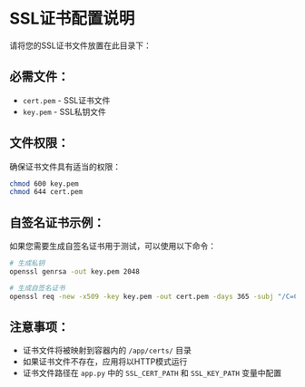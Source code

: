 # SSL证书配置说明

请将您的SSL证书文件放置在此目录下：

## 必需文件：
- `cert.pem` - SSL证书文件
- `key.pem` - SSL私钥文件

## 文件权限：
确保证书文件具有适当的权限：
```bash
chmod 600 key.pem
chmod 644 cert.pem
```

## 自签名证书示例：
如果您需要生成自签名证书用于测试，可以使用以下命令：

```bash
# 生成私钥
openssl genrsa -out key.pem 2048

# 生成自签名证书
openssl req -new -x509 -key key.pem -out cert.pem -days 365 -subj "/C=CN/ST=State/L=City/O=Organization/CN=localhost"
```

## 注意事项：
- 证书文件将被映射到容器内的 `/app/certs/` 目录
- 如果证书文件不存在，应用将以HTTP模式运行
- 证书文件路径在 `app.py` 中的 `SSL_CERT_PATH` 和 `SSL_KEY_PATH` 变量中配置 
